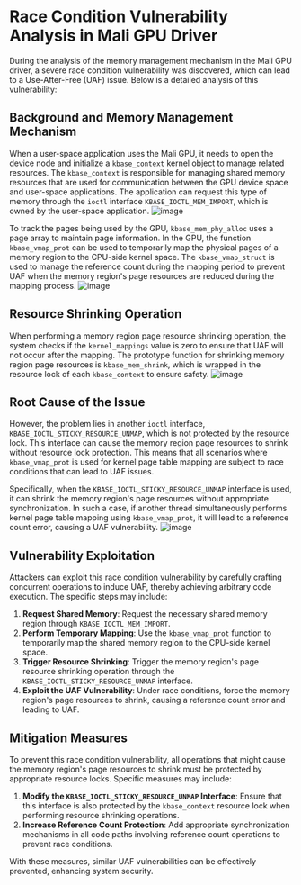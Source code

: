 # Race Condition Vulnerability Analysis in Mali GPU Driver

During the analysis of the memory management mechanism in the Mali GPU driver, a severe race condition vulnerability was discovered, which can lead to a Use-After-Free (UAF) issue. Below is a detailed analysis of this vulnerability:

## Background and Memory Management Mechanism

When a user-space application uses the Mali GPU, it needs to open the device node and initialize a `kbase_context` kernel object to manage related resources. The `kbase_context` is responsible for managing shared memory resources that are used for communication between the GPU device space and user-space applications. The application can request this type of memory through the `ioctl` interface `KBASE_IOCTL_MEM_IMPORT`, which is owned by the user-space application.
![image](https://github.com/Scripterdoge/ARM/assets/54847959/32a910f3-71ed-402c-a9d7-99bb9bcf64a2)

To track the pages being used by the GPU, `kbase_mem_phy_alloc` uses a page array to maintain page information. In the GPU, the function `kbase_vmap_prot` can be used to temporarily map the physical pages of a memory region to the CPU-side kernel space. The `kbase_vmap_struct` is used to manage the reference count during the mapping period to prevent UAF when the memory region's page resources are reduced during the mapping process.
![image](https://github.com/Scripterdoge/ARM/assets/54847959/08275916-ddbc-47cb-9eaf-068e5dc0776a)


## Resource Shrinking Operation

When performing a memory region page resource shrinking operation, the system checks if the `kernel_mappings` value is zero to ensure that UAF will not occur after the mapping. The prototype function for shrinking memory region page resources is `kbase_mem_shrink`, which is wrapped in the resource lock of each `kbase_context` to ensure safety.
![image](https://github.com/Scripterdoge/ARM/assets/54847959/62d3ac87-deb9-4453-a9cc-4b6de5b45de7)

## Root Cause of the Issue

However, the problem lies in another `ioctl` interface, `KBASE_IOCTL_STICKY_RESOURCE_UNMAP`, which is not protected by the resource lock. This interface can cause the memory region page resources to shrink without resource lock protection. This means that all scenarios where `kbase_vmap_prot` is used for kernel page table mapping are subject to race conditions that can lead to UAF issues.

Specifically, when the `KBASE_IOCTL_STICKY_RESOURCE_UNMAP` interface is used, it can shrink the memory region's page resources without appropriate synchronization. In such a case, if another thread simultaneously performs kernel page table mapping using `kbase_vmap_prot`, it will lead to a reference count error, causing a UAF vulnerability.
![image](https://github.com/Scripterdoge/ARM/assets/54847959/4c488600-3a28-4420-9f52-e9d81be866e1)

## Vulnerability Exploitation

Attackers can exploit this race condition vulnerability by carefully crafting concurrent operations to induce UAF, thereby achieving arbitrary code execution. The specific steps may include:

1. **Request Shared Memory**: Request the necessary shared memory region through `KBASE_IOCTL_MEM_IMPORT`.
2. **Perform Temporary Mapping**: Use the `kbase_vmap_prot` function to temporarily map the shared memory region to the CPU-side kernel space.
3. **Trigger Resource Shrinking**: Trigger the memory region's page resource shrinking operation through the `KBASE_IOCTL_STICKY_RESOURCE_UNMAP` interface.
4. **Exploit the UAF Vulnerability**: Under race conditions, force the memory region's page resources to shrink, causing a reference count error and leading to UAF.

## Mitigation Measures

To prevent this race condition vulnerability, all operations that might cause the memory region's page resources to shrink must be protected by appropriate resource locks. Specific measures may include:

1. **Modify the `KBASE_IOCTL_STICKY_RESOURCE_UNMAP` Interface**: Ensure that this interface is also protected by the `kbase_context` resource lock when performing resource shrinking operations.
2. **Increase Reference Count Protection**: Add appropriate synchronization mechanisms in all code paths involving reference count operations to prevent race conditions.

With these measures, similar UAF vulnerabilities can be effectively prevented, enhancing system security.
